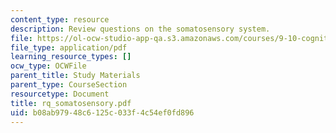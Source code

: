```yaml
---
content_type: resource
description: Review questions on the somatosensory system.
file: https://ol-ocw-studio-app-qa.s3.amazonaws.com/courses/9-10-cognitive-neuroscience-spring-2006/b08ab97948c6125c033f4c54ef0fd896_rq_somatosensory.pdf
file_type: application/pdf
learning_resource_types: []
ocw_type: OCWFile
parent_title: Study Materials
parent_type: CourseSection
resourcetype: Document
title: rq_somatosensory.pdf
uid: b08ab979-48c6-125c-033f-4c54ef0fd896
---
```

